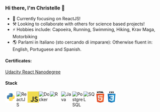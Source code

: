 ### Hi there, I'm Christelle 👋

- 🌱 Currently focusing on ReactJS!
- ⚒  Looking to collaborate with others for science based projects!
- ⚡  Hobbies include: Capoeira, Running, Swimming, Hiking, Krav Maga, Motorbiking
- 🌎 Parlami in Italiano (sto cercando di imparare): Otherwise fluent in: English, Portuguese and Spanish.

#### Certificates:

[Udacity React Nanodegree](https://confirm.udacity.com/W5DZGGYJ)

#### Stack
<img align="left" alt="Python" width="36px" src="https://raw.githubusercontent.com/github/explore/80688e429a7d4ef2fca1e82350fe8e3517d3494d/topics/python/python.png" />
<img align="left" alt="ReactJS" width="36x" src="https://raw.githubusercontent.com/jalbertsr/logo-badge-images/master/img/react_logo.png" />
<img align="left" alt="JavaScript" width="36px" src="https://raw.githubusercontent.com/github/explore/80688e429a7d4ef2fca1e82350fe8e3517d3494d/topics/javascript/javascript.png" />
<img align="left" alt="Docker" width="36px" src="https://i.imgur.com/VyjCJuz.png" />
<img align="left" alt="R" width="36px" src="https://i0.wp.com/static1.squarespace.com/static/51156277e4b0b8b2ffe11c00/t/583ccafcbebafbc5c11fa6ec/1480379239088/RStudio-Ball.png?w=584&ssl=1" />
<img align="left" alt="Java" width="36px" src="https://upload.wikimedia.org/wikipedia/en/thumb/3/30/Java_programming_language_logo.svg/300px-Java_programming_language_logo.svg.png" />
<img align="left" alt="PostgreSQL" width="36px" src="https://github.com/jalbertsr/logo-badge-images/blob/master/img/rsz_postgresql.png?raw=true" />
<img align="left" alt="SQL" width="36px" src="https://www.freeiconspng.com/uploads/sql-server-icon-png-29.png" />
<img align="left" alt="HTML5" width="36px" src="https://raw.githubusercontent.com/github/explore/80688e429a7d4ef2fca1e82350fe8e3517d3494d/topics/html/html.png" />
<img align="left" alt="CSS3" width="36px" src="https://raw.githubusercontent.com/github/explore/80688e429a7d4ef2fca1e82350fe8e3517d3494d/topics/css/css.png" />
